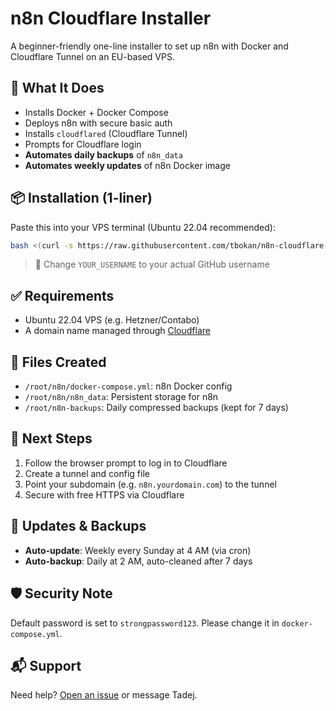 # n8n Cloudflare Installer

A beginner-friendly one-line installer to set up n8n with Docker and Cloudflare Tunnel on an EU-based VPS.

## 🚀 What It Does
- Installs Docker + Docker Compose
- Deploys n8n with secure basic auth
- Installs `cloudflared` (Cloudflare Tunnel)
- Prompts for Cloudflare login
- **Automates daily backups** of `n8n_data`
- **Automates weekly updates** of n8n Docker image

## 📦 Installation (1-liner)
Paste this into your VPS terminal (Ubuntu 22.04 recommended):

```bash
bash <(curl -s https://raw.githubusercontent.com/tbokan/n8n-cloudflare-installer/main/install.sh)
```

> 🔐 Change `YOUR_USERNAME` to your actual GitHub username

## ✅ Requirements
- Ubuntu 22.04 VPS (e.g. Hetzner/Contabo)
- A domain name managed through [Cloudflare](https://dash.cloudflare.com/)

## 📁 Files Created
- `/root/n8n/docker-compose.yml`: n8n Docker config
- `/root/n8n/n8n_data`: Persistent storage for n8n
- `/root/n8n-backups`: Daily compressed backups (kept for 7 days)

## 🔧 Next Steps
1. Follow the browser prompt to log in to Cloudflare
2. Create a tunnel and config file
3. Point your subdomain (e.g. `n8n.yourdomain.com`) to the tunnel
4. Secure with free HTTPS via Cloudflare

## 🔄 Updates & Backups
- **Auto-update**: Weekly every Sunday at 4 AM (via cron)
- **Auto-backup**: Daily at 2 AM, auto-cleaned after 7 days

## 🛡️ Security Note
Default password is set to `strongpassword123`. Please change it in `docker-compose.yml`.

## 📬 Support
Need help? [Open an issue](https://github.com/YOUR_USERNAME/n8n-cloudflare-installer/issues) or message Tadej.
